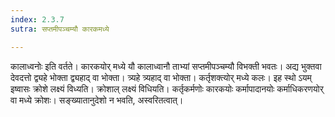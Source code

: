 ```yaml
---
index: 2.3.7
sutra: सप्तमीपञ्चम्यौ कारकमध्ये

---
```

कालाध्वनोः इति वर्तते। कारकयोर् मध्ये यौ कालाध्वानौ ताभ्यां सप्तमीपञ्चम्यौ विभक्ती भवतः। अद्य भुक्तवा देवदत्तो द्व्यहे भोक्ता द्व्यहाद् वा भोक्ता। त्र्यहे त्र्यहाद् वा भोक्ता। कर्तृशक्त्योर् मध्ये कलः। इह स्थो ऽयम् इष्वासः क्रोशे लक्ष्यं विध्यति। क्रोशाल् लक्ष्यं विधियति। कर्तृकर्मणोः कारकयोः कर्मापादानयोः कर्माधिकरणयोर् वा मध्ये क्रोशः। सङ्ख्यातानुदेशो न भवति, अस्वरितत्वात्।